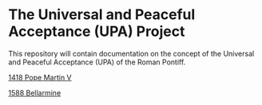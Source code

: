 # The Universal and Peaceful Acceptance (UPA) Project

This repository will contain documentation on the concept of the Universal and Peaceful Acceptance (UPA) of the Roman Pontiff.

[1418 Pope Martin V](https://github.com/TreadingTheTiber/UPA/tree/main/1418%20Pope%20Martin%20V)

[1588 Bellarmine](https://github.com/TreadingTheTiber/UPA/tree/main/1588%20Bellarmine)
